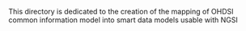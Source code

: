 This directory is dedicated to the creation of the mapping of OHDSI common information model into smart data models usable with NGSI
